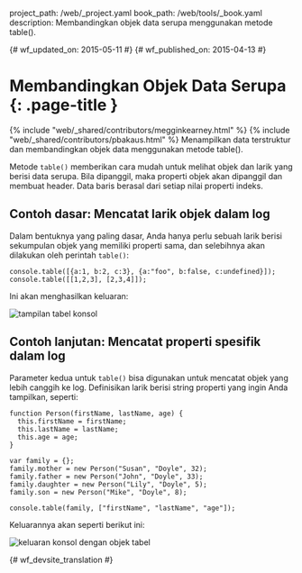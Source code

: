 project_path: /web/_project.yaml
book_path: /web/tools/_book.yaml
description: Membandingkan objek data serupa menggunakan metode table().

{# wf_updated_on: 2015-05-11 #}
{# wf_published_on: 2015-04-13 #}

# Membandingkan Objek Data Serupa {: .page-title }

{% include "web/_shared/contributors/megginkearney.html" %}
{% include "web/_shared/contributors/pbakaus.html" %}
Menampilkan data terstruktur dan membandingkan objek data menggunakan metode table().

Metode `table()` memberikan cara mudah untuk melihat objek dan larik yang berisi data serupa. Bila dipanggil, maka properti objek akan dipanggil dan membuat header. Data baris berasal dari setiap nilai properti indeks.


## Contoh dasar: Mencatat larik objek dalam log

Dalam bentuknya yang paling dasar, Anda hanya perlu sebuah larik berisi sekumpulan objek yang memiliki properti sama, dan selebihnya akan dilakukan oleh perintah `table()`:


    console.table([{a:1, b:2, c:3}, {a:"foo", b:false, c:undefined}]);
    console.table([[1,2,3], [2,3,4]]);
    
  
Ini akan menghasilkan keluaran:

![tampilan tabel konsol](images/table-arrays.png)

## Contoh lanjutan: Mencatat properti spesifik dalam log

Parameter kedua untuk `table()` bisa digunakan untuk mencatat objek yang lebih canggih ke log. Definisikan larik berisi string properti yang ingin Anda tampilkan, seperti:


    function Person(firstName, lastName, age) {
      this.firstName = firstName;
      this.lastName = lastName;
      this.age = age;
    }
    
    var family = {};
    family.mother = new Person("Susan", "Doyle", 32);
    family.father = new Person("John", "Doyle", 33);
    family.daughter = new Person("Lily", "Doyle", 5);
    family.son = new Person("Mike", "Doyle", 8);
    
    console.table(family, ["firstName", "lastName", "age"]);
    

Keluarannya akan seperti berikut ini:

![keluaran konsol dengan objek tabel](images/table-people-objects.png)




{# wf_devsite_translation #}
